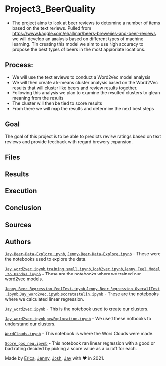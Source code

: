 # Project3_BeerQuality

 - The project aims to look at beer reviews to determine a number of items based on the text reviews. Pulled from https://www.kaggle.com/ehallmar/beers-breweries-and-beer-reviews we will develop an analysis based on different types of machine learning. TIn creating this model we aim to use high accuracy to propose the best types of beers in the most approriate locations.
 
## Process:

 - We will use the text reviews to conduct a Word2Vec model analysis
 - We will then create a k-means cluster analysis based on the Word2Vec results that will cluster like beers and review results together.
 - Following this analysis we plan to examine the resulted clusters to glean meaning from the results
 - The cluster will then  be tied to score results
 - From there we will map the results and determine the next best steps
 
 ## Goal
 
 The goal of this project is to be able to predicts review ratings based on text reviews and provide feedback with regard brewery expansion.
 
 ## Files
 
 ## Results
 
 ## Execution
 
 ## Conclusion
 
 ## Sources
 
 ## Authors
 
 
[`Jay-Beer-Data-Explore.ipynb`](Analysis/Jay-Beer-Data-Explore.ipynb), [`Jenny-Beer-Data-Explore.ipynb`](Analysis/Jenny-Beer-Data-Explore.ipynb) - These were the notebooks used to explore the data.
 
[`Jay_word2vec.ipynb`](Analysis/Jay_word2vec.ipynb),[`training_smell.ipynb`](Analysis/training_smell.ipynb),[`Josh2vec.ipynb`](Analysis/Josh2vec.ipynb),[`Jenny_Feel_Model_to_Pandas.ipynb`](Analysis/Jenny_Feel_Model_to_Pandas.ipynb) - These are the notebooks where we trained our word2vec models.
 
[`Jenny_Beer_Regression_FeelTest.ipynb`](Analysis/Jenny_Beer_Regression_FeelTest.ipynb),[`Jenny_Beer_Regression_OverallTest.ipynb`](Analysis/Jenny_Beer_Regression_OverallTest.ipynb),[`Jay_word2vec.ipynb`](Analysis/Jay_word2vec.ipynb),[`scoretastelin.ipynb`](Analysis/scoretastelin.ipynb) - These are the notebooks where we calculated linear regression.

[`Jay_word2vec.ipynb`](Analysis/Jay_word2vec.ipynb) - This is the notebook used to create our clusters.
 
[`Jay_word2vec.ipynb`](Analysis/Jay_word2vec.ipynb),[`newExploration.ipynb`](Analysis/newExploration.ipynb) - We used these notbooks to understand our clusters.

[`WordClouds.ipynb`](Analysis/WordClouds.ipynb) - This notebook is where the Word Clouds were made.

[`Score_pos_neg.ipynb`](Analysis/Score_pos_neg.ipynb) - This notebook ran linear regression with a good or bad rating decided by picking a score value as a cutoff for each.

Made by [Erica](https://www.linkedin.com/in/ericafisher1), [Jenny](https://www.linkedin.com/in/jenny-kaylor-045aaba5/), [Josh](https://www.linkedin.com/in/josh-gonzalez-williams-7aa9a31b0/), [Jay](https://www.linkedin.com/in/jay-hastings-techy/) with :heart: in 2021.
 
 


